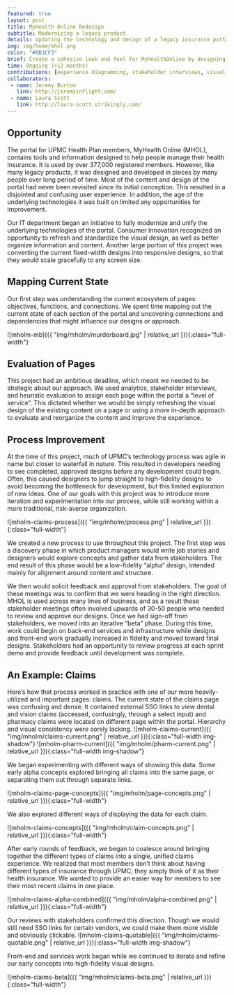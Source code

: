 ```yaml
---
featured: true
layout: post
title: MyHealth Online Redesign
subtitle: Modernizing a legacy product
details: Updating the technology and design of a legacy insurance portal.
img: img/home/mhol.png
color: "#8B3CF3"
brief: Create a cohesive look and feel for MyHealthOnline by designing reusable modules.
time: Ongoing (>12 months)
contributions: [experience diagramming, stakeholder interviews, visual design, wireframing, usability testing]
collaborators:
 - name: Jeremy Burton
   link: http://jeremyinflight.com/
 - name: Laura Scott
   link: http://laura-scott.strikingly.com/
---
```

## Opportunity
The portal for UPMC Health Plan members, MyHealth Online (MHOL), contains tools and information designed to help people manage their health insurance. It is used by over 377,000 registered members. However, like many legacy products, it was designed and developed in pieces by many people over long period of time. Most of the content and design of the portal had never been revisited since its initial conception. This resulted in a disjointed and confusing user experience. In addition, the age of the underlying technologies it was built on limited any opportunities for improvement. 

Our IT department began an initiative to fully modernize and unify the underlying technologies of the portal. Consumer Innovation recognized an opportunity to refresh and standardize the visual design, as well as better organize information and content. Another large portion of this project was converting the current fixed-width designs into responsive designs, so that they would scale gracefully to any screen size.

## Mapping Current State
Our first step was understanding the current ecosystem of pages: objectives, functions, and connections. We spent time mapping out the current state of each section of the portal and uncovering connections and dependencies that might influence our designs or approach.

![mholm-mb]({{ "img/mholm/murderboard.jpg" | relative_url }}){:class="full-width"}

## Evaluation of Pages
This project had an ambitious deadline, which meant we needed to be strategic about our approach. We used analytics, stakeholder interviews, and heuristic evaluation to assign each page within the portal a “level of service”. This dictated whether we would be simply refreshing the visual design of the existing content on a page or using a more in-depth approach to evaluate and reorganize the content and improve the experience.

## Process Improvement
At the time of this project, much of UPMC’s technology process was agile in name but closer to waterfall in nature. This resulted in developers needing to see completed, approved designs before any development could begin. Often, this caused designers to jump straight to high-fidelity designs to avoid becoming the bottleneck for development, but this limited exploration of new ideas. One of our goals with this project was to introduce more iteration and experimentation into our process, while still working within a more traditional, risk-averse organization.

![mholm-claims-process]({{ "img/mholm/process.png" | relative_url }}){:class="full-width"}

We created a new process to use throughout this project. The first step was a discovery phase in which product managers would write job stories and designers would explore concepts and gather data from stakeholders. The end result of this phase would be a low-fidelity “alpha” design, intended mainly for alignment around content and structure.

We then would solicit feedback and approval from stakeholders. The goal of these meetings was to confirm that we were heading in the right direction. MHOL is used across many lines of business, and as a result these stakeholder meetings often involved upwards of 30-50 people who needed to review and approve our designs.
Once we had sign-off from stakeholders, we moved into an iterative “beta” phase. During this time, work could begin on back-end services and infrastructure while designs and front-end work gradually increased in fidelity and moved toward final designs. Stakeholders had an opportunity to review progress at each sprint demo and provide feedback until development was complete. 


## An Example: Claims
Here’s how that process worked in practice with one of our more heavily-utilized and important pages: claims.
The current state of the claims page was confusing and dense. It contained external SSO links to view dental and vision claims (accessed, confusingly, through a select input) and pharmacy claims were located on different page within the portal. Hierarchy and visual consistency were sorely lacking.
![mholm-claims-current]({{ "img/mholm/claims-current.png" | relative_url }}){:class="full-width img-shadow"}
![mholm-pharm-current]({{ "img/mholm/pharm-current.png" | relative_url }}){:class="full-width img-shadow"}

We began experimenting with different ways of showing this data. Some early alpha concepts explored bringing all claims into the same page, or separating them out through separate links.
<div markdown="block" class="break-out"> 
![mholm-claims-page-concepts]({{ "img/mholm/page-concepts.png" | relative_url }}){:class="full-width"}
</div>

We also explored different ways of displaying the data for each claim.
<div markdown="block" class="break-out"> 
![mholm-claims-concepts]({{ "img/mholm/claim-concepts.png" | relative_url }}){:class="full-width"}
</div>

After early rounds of feedback, we began to coalesce around bringing together the different types of claims into a single, unified claims experience. We realized that most members don’t think about having different types of insurance through UPMC; they simply think of it as their health insurance. We wanted to provide an easier way for members to see their most recent claims in one place.

<div markdown="block" class="break-out"> 
![mholm-claims-alpha-combined]({{ "img/mholm/alpha-combined.png" | relative_url }}){:class="full-width"}
</div>


Our reviews with stakeholders confirmed this direction. Though we would still need SSO links for certain vendors, we could make them more visible and obviously clickable.
![mholm-claims-quotable]({{ "img/mholm/claims-quotable.png" | relative_url }}){:class="full-width img-shadow"}

Front-end and services work began while we continued to iterate and refine our early concepts into high-fidelity visual designs. 
<div markdown="block" class="break-out"> 
![mholm-claims-beta]({{ "img/mholm/claims-beta.png" | relative_url }}){:class="full-width"}
</div>









